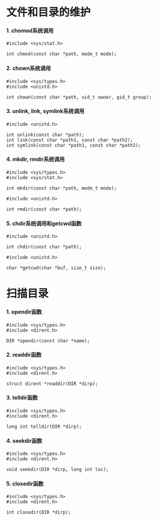 文件和目录的维护
====================================

#### 1. chomod系统调用

```
#include <sys/stat.h>

int chmod(const char *path, mode_t mode);
```

#### 2. chown系统调用

```
#include <sys/types.h>
#include <unistd.h>

int chown(const char *path, uid_t owner, gid_t group);
```

#### 3. unlink, link, symlink系统调用

```
#include <unistd.h>

int unlink(const char *path);
int link(const char *path1, const char *path2);
int symlink(const char *path1, const char *path2);
```

#### 4. mkdir, rmdir系统调用

```
#include <sys/types.h>
#include <sys/stat.h>

int mkdir(const char *path, mode_t mode);
```

```
#include <unistd.h>

int rmdir(const char *path);
```

#### 5. chdir系统调用和getcwd函数

```
#include <unistd.h>

int chdir(const char *path);
```

```
#include <unistd.h>

char *getcwd(char *buf, size_t size);
```

扫描目录
============================

#### 1. opendir函数

```
#include <sys/types.h>
#include <dirent.h>

DIR *opendir(const char *name);
```

#### 2. readdir函数

```
#include <sys/types.h>
#include <dirent.h>

struct dirent *readdir(DIR *dirp);
```

#### 3. telldir函数

```
#include <sys/types.h>
#include <dirent.h>

long int telldir(DIR *dirp);
```

#### 4. seekdir函数

```
#include <sys/types.h>
#include <dirent.h>

void seekdir(DIR *dirp, long int loc);
```

#### 5. closedir函数

```
#include <sys/types.h>
#include <dirent.h>

int closedir(DIR *dirp);
```
